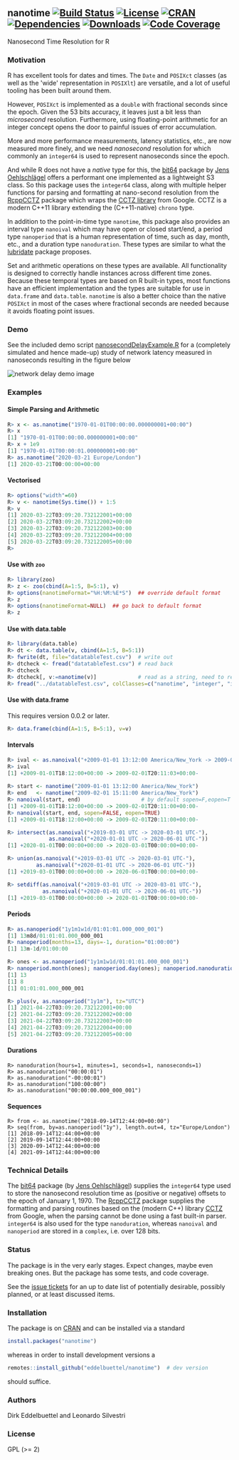 ## nanotime [![Build Status](https://travis-ci.org/eddelbuettel/nanotime.svg)](https://travis-ci.org/eddelbuettel/nanotime) [![License](https://eddelbuettel.github.io/badges/GPL2+.svg)](http://www.gnu.org/licenses/gpl-2.0.html) [![CRAN](http://www.r-pkg.org/badges/version/nanotime)](https://cran.r-project.org/package=nanotime) [![Dependencies](https://tinyverse.netlify.com/badge/nanotime)](https://cran.r-project.org/package=nanotime) [![Downloads](http://cranlogs.r-pkg.org/badges/nanotime?color=brightgreen)](http://www.r-pkg.org/pkg/nanotime) [![Code Coverage](https://codecov.io/gh/eddelbuettel/nanotime/graph/badge.svg)](https://codecov.io/gh/eddelbuettel/nanotime)

Nanosecond Time Resolution for R

### Motivation

R has excellent tools for dates and times. The `Date` and `POSIXct` classes (as well as the 'wide'
representation in `POSIXlt`) are versatile, and a lot of useful tooling has been built around them.

However, `POSIXct` is implemented as a `double` with fractional seconds since the epoch. Given the
53 bits accuracy, it leaves just a bit less than _microsecond_ resolution. Furthermore, using
floating-point arithmetic for an integer concept opens the door to painful issues of error
accumulation.

More and more performance measurements, latency statistics, etc., are now measured more finely, and we
need _nanosecond_ resolution for which commonly an `integer64` is used to represent nanoseconds
since the epoch.

And while R does not have a _native_ type for this, the [bit64](https://cran.r-project.org/package=bit64)
package by [Jens Oehlschlägel](https://github.com/joehl) offers a performant one implemented as a
lightweight S3 class. So this package uses the `integer64` class, along with multiple helper functions
for parsing and formatting at nano-second resolution from the [RcppCCTZ](http://dirk.eddelbuettel.com/code/rcpp.cctz.html) 
package which wraps the [CCTZ library](https://github.com/google/cctz) from Google. CCTZ is a modern C++11 library 
extending the (C++11-native) `chrono` type.

In addition to the point-in-time type `nanotime`, this package also provides an interval type
`nanoival` which may have open or closed start/end, a period type `nanoperiod` that is a human
representation of time, such as day, month, etc., and a duration type `nanoduration`. These types
are similar to what the [lubridate](https://github.com/tidyverse/lubridate) package proposes.

Set and arithmetic operations on these types are available. All functionality is designed to
correctly handle instances across different time zones. Because these temporal types are based on R
built-in types, most functions have an efficient implementation and the types are suitable for use
in `data.frame` and `data.table`. `nanotime` is also a better choice than the native `POSIXct` in
most of the cases where fractional seconds are needed because it avoids floating point issues.

### Demo

See the included demo script [nanosecondDelayExample.R](https://github.com/eddelbuettel/nanotime/blob/master/demo/nanosecondDelayExample.R) 
for a (completely simulated and hence made-up) study of network latency measured 
in nanoseconds resulting in the figure below

![](https://eddelbuettel.github.io/nanotime/local/images/nanotimeDelayDemo.png "network delay demo image")

### Examples

#### Simple Parsing and Arithmetic

```r
R> x <- as.nanotime("1970-01-01T00:00:00.000000001+00:00")
R> x
[1] "1970-01-01T00:00:00.000000001+00:00"
R> x + 1e9
[1] "1970-01-01T00:00:01.000000001+00:00"
R> as.nanotime("2020-03-21 Europe/London")
[1] 2020-03-21T00:00:00+00:00
```

#### Vectorised

```r
R> options("width"=60)
R> v <- nanotime(Sys.time()) + 1:5
R> v
[1] 2020-03-22T03:09:20.732122001+00:00
[2] 2020-03-22T03:09:20.732122002+00:00
[3] 2020-03-22T03:09:20.732122003+00:00
[4] 2020-03-22T03:09:20.732122004+00:00
[5] 2020-03-22T03:09:20.732122005+00:00
R> 
```

#### Use with `zoo`

```r
R> library(zoo)
R> z <- zoo(cbind(A=1:5, B=5:1), v)
R> options(nanotimeFormat="%H:%M:%E*S")  ## override default format
R> z
R> options(nanotimeFormat=NULL)  ## go back to default format
R> z
```

#### Use with data.table

```r
R> library(data.table)
R> dt <- data.table(v, cbind(A=1:5, B=5:1))
R> fwrite(dt, file="datatableTest.csv")  # write out
R> dtcheck <- fread("datatableTest.csv") # read back
R> dtcheck
R> dtcheck[, v:=nanotime(v)]             # read as a string, need to re-class as nanotime
R> fread("../datatableTest.csv", colClasses=c("nanotime", "integer", "integer"))
```

#### Use with data.frame 

This requires version 0.0.2 or later.

```r
R> data.frame(cbind(A=1:5, B=5:1), v=v)
```

#### Intervals

```r
R> ival <- as.nanoival("+2009-01-01 13:12:00 America/New_York -> 2009-02-01 15:11:03 America/New_York-")
R> ival
[1] +2009-01-01T18:12:00+00:00 -> 2009-02-01T20:11:03+00:00-
 
R> start <- nanotime("2009-01-01 13:12:00 America/New_York")
R> end   <- nanotime("2009-02-01 15:11:00 America/New_York")
R> nanoival(start, end)                   # by default sopen=F,eopen=T
[1] +2009-01-01T18:12:00+00:00 -> 2009-02-01T20:11:00+00:00-
R> nanoival(start, end, sopen=FALSE, eopen=TRUE)
[1] +2009-01-01T18:12:00+00:00 -> 2009-02-01T20:11:00+00:00-

R> intersect(as.nanoival("+2019-03-01 UTC -> 2020-03-01 UTC-"),
             as.nanoival("+2020-01-01 UTC -> 2020-06-01 UTC-"))
[1] +2020-01-01T00:00:00+00:00 -> 2020-03-01T00:00:00+00:00-

R> union(as.nanoival("+2019-03-01 UTC -> 2020-03-01 UTC-"),
         as.nanoival("+2020-01-01 UTC -> 2020-06-01 UTC-"))
[1] +2019-03-01T00:00:00+00:00 -> 2020-06-01T00:00:00+00:00-

R> setdiff(as.nanoival("+2019-03-01 UTC -> 2020-03-01 UTC-"),
           as.nanoival("+2020-01-01 UTC -> 2020-06-01 UTC-"))
[1] +2019-03-01T00:00:00+00:00 -> 2020-01-01T00:00:00+00:00-    
```

#### Periods

```r
R> as.nanoperiod("1y1m1w1d/01:01:01.000_000_001")
[1] 13m8d/01:01:01.000_000_001
R> nanoperiod(months=13, days=-1, duration="01:00:00")
[1] 13m-1d/01:00:00

R> ones <- as.nanoperiod("1y1m1w1d/01:01:01.000_000_001")
R> nanoperiod.month(ones); nanoperiod.day(ones); nanoperiod.nanoduration(ones)
[1] 13
[1] 8
[1] 01:01:01.000_000_001

R> plus(v, as.nanoperiod("1y1m"), tz="UTC")
[1] 2021-04-22T03:09:20.732122001+00:00
[2] 2021-04-22T03:09:20.732122002+00:00
[3] 2021-04-22T03:09:20.732122003+00:00
[4] 2021-04-22T03:09:20.732122004+00:00
[5] 2021-04-22T03:09:20.732122005+00:00
```

#### Durations

```{r}
R> nanoduration(hours=1, minutes=1, seconds=1, nanoseconds=1)
R> as.nanoduration("00:00:01")
R> as.nanoduration("-00:00:01")
R> as.nanoduration("100:00:00")
R> as.nanoduration("00:00:00.000_000_001")
```

#### Sequences

``` {r}
R> from <- as.nanotime("2018-09-14T12:44:00+00:00")
R> seq(from, by=as.nanoperiod("1y"), length.out=4, tz="Europe/London")
[1] 2018-09-14T12:44:00+00:00
[2] 2019-09-14T12:44:00+00:00
[3] 2020-09-14T12:44:00+00:00
[4] 2021-09-14T12:44:00+00:00
```

### Technical Details

The [bit64](https://cran.r-project.org/package=bit64) package (by [Jens
Oehlschlägel](https://github.com/joehl)) supplies the `integer64` type used to store the nanosecond
resolution time as (positive or negative) offsets to the epoch of January 1, 1970. The
[RcppCCTZ](http://dirk.eddelbuettel.com/code/rcpp.cctz.html) package supplies the formatting and
parsing routines based on the (modern C++) library [CCTZ](https://github.com/google/cctz) from
Google, when the parsing cannot be done using a fast built-in parser. `integer64` is also used for
the type `nanoduration`, whereas `nanoival` and `nanoperiod` are stored in a `complex`, i.e. over
128 bits.

### Status

The package is in the very early stages. Expect changes, maybe even
breaking ones. But the package has some tests, and code coverage.

See the [issue tickets](https://github.com/eddelbuettel/nanotime/issues) for an up to date list of
potentially desirable, possibly planned, or at least discussed items.

### Installation

The package is on [CRAN](https://cran.r-project.org) and can be installed via a standard

```r
install.packages("nanotime")
```

whereas in order to install development versions a

```r
remotes::install_github("eddelbuettel/nanotime")  # dev version
```

should suffice. 


### Authors

Dirk Eddelbuettel and Leonardo Silvestri

### License

GPL (>= 2)
